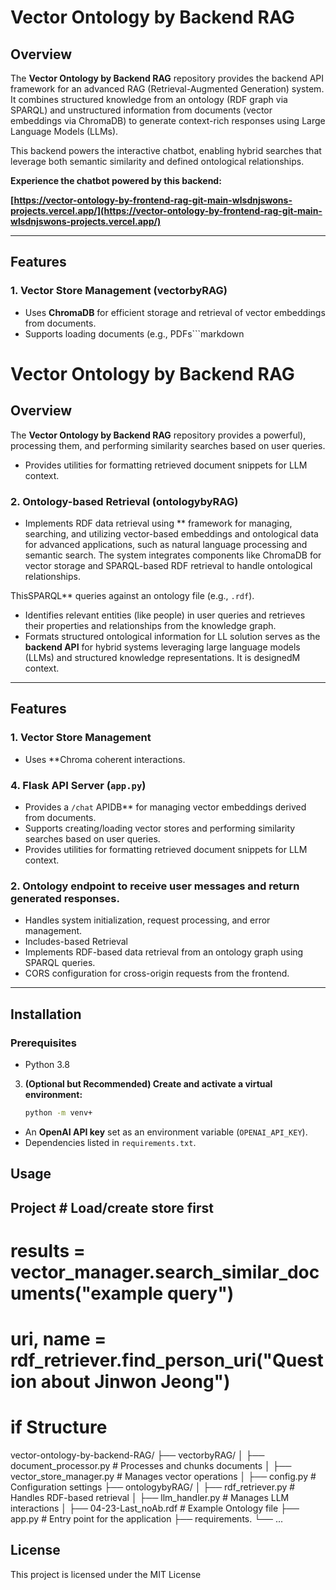 # Vector Ontology by Backend RAG

## Overview

The **Vector Ontology by Backend RAG** repository provides the backend API framework for an advanced RAG (Retrieval-Augmented Generation) system. It combines structured knowledge from an ontology (RDF graph via SPARQL) and unstructured information from documents (vector embeddings via ChromaDB) to generate context-rich responses using Large Language Models (LLMs).

This backend powers the interactive chatbot, enabling hybrid searches that leverage both semantic similarity and defined ontological relationships.

**Experience the chatbot powered by this backend:**

**[https://vector-ontology-by-frontend-rag-git-main-wlsdnjswons-projects.vercel.app/](https://vector-ontology-by-frontend-rag-git-main-wlsdnjswons-projects.vercel.app/)**

---

## Features

### 1. Vector Store Management (vectorbyRAG)
- Uses **ChromaDB** for efficient storage and retrieval of vector embeddings from documents.
- Supports loading documents (e.g., PDFs```markdown
# Vector Ontology by Backend RAG

## Overview

The **Vector Ontology by Backend RAG** repository provides a powerful), processing them, and performing similarity searches based on user queries.
- Provides utilities for formatting retrieved document snippets for LLM context.

### 2. Ontology-based Retrieval (ontologybyRAG)
- Implements RDF data retrieval using ** framework for managing, searching, and utilizing vector-based embeddings and ontological data for advanced applications, such as natural language processing and semantic search. The system integrates components like ChromaDB for vector storage and SPARQL-based RDF retrieval to handle ontological relationships.

ThisSPARQL** queries against an ontology file (e.g., `.rdf`).
- Identifies relevant entities (like people) in user queries and retrieves their properties and relationships from the knowledge graph.
- Formats structured ontological information for LL solution serves as the **backend API** for hybrid systems leveraging large language models (LLMs) and structured knowledge representations. It is designedM context.
---

## Features

### 1. Vector Store Management
-   Uses **Chroma coherent interactions.

### 4. Flask API Server (`app.py`)
- Provides a `/chat` APIDB** for managing vector embeddings derived from documents.
-   Supports creating/loading vector stores and performing similarity searches based on user queries.
-   Provides utilities for formatting retrieved document snippets for LLM context.

### 2. Ontology endpoint to receive user messages and return generated responses.
- Handles system initialization, request processing, and error management.
- Includes-based Retrieval
-   Implements RDF-based data retrieval from an ontology graph using SPARQL queries.
- CORS configuration for cross-origin requests from the frontend.

---

## Installation

### Prerequisites
-   Python 3.8

3.  **(Optional but Recommended) Create and activate a virtual environment:**
    ```bash
    python -m venv+
-   An **OpenAI API key** set as an environment variable (`OPENAI_API_KEY`).
-   Dependencies listed in `requirements.txt`.

## Usage

## Project # Load/create store first

# results = vector_manager.search_similar_documents("example query")
# uri, name = rdf_retriever.find_person_uri("Question about Jinwon Jeong")
# if Structure

vector-ontology-by-backend-RAG/
├── vectorbyRAG/
│   ├── document_processor.py    # Processes and chunks documents
│   ├── vector_store_manager.py  # Manages vector operations
│   ├── config.py                # Configuration settings
├── ontologybyRAG/
│   ├── rdf_retriever.py         # Handles RDF-based retrieval
│   ├── llm_handler.py           # Manages LLM interactions
│   ├── 04-23-Last_noAb.rdf      # Example Ontology file
├── app.py                       # Entry point for the application
├── requirements.
└── ...

## License

This project is licensed under the MIT License
